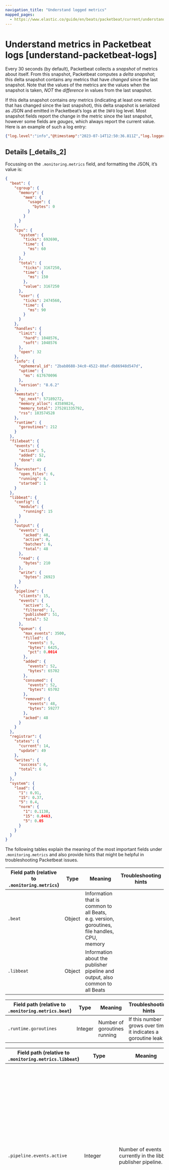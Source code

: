 ```yaml
---
navigation_title: "Understand logged metrics"
mapped_pages:
  - https://www.elastic.co/guide/en/beats/packetbeat/current/understand-packetbeat-logs.html
---
```


# Understand metrics in Packetbeat logs [understand-packetbeat-logs]


Every 30 seconds (by default), Packetbeat collects a *snapshot* of metrics about itself. From this snapshot, Packetbeat computes a *delta snapshot*; this delta snapshot contains any metrics that have *changed* since the last snapshot. Note that the values of the metrics are the values when the snapshot is taken, *NOT* the *difference* in values from the last snapshot.

If this delta snapshot contains *any* metrics (indicating at least one metric that has changed since the last snapshot), this delta snapshot is serialized as JSON and emitted in Packetbeat’s logs at the `INFO` log level. Most snapshot fields report the change in the metric since the last snapshot, however some fields are *gauges*, which always report the current value. Here is an example of such a log entry:

```json
{"log.level":"info","@timestamp":"2023-07-14T12:50:36.811Z","log.logger":"monitoring","log.origin":{"file.name":"log/log.go","file.line":187},"message":"Non-zero metrics in the last 30s","service.name":"filebeat","monitoring":{"metrics":{"beat":{"cgroup":{"memory":{"mem":{"usage":{"bytes":0}}}},"cpu":{"system":{"ticks":692690,"time":{"ms":60}},"total":{"ticks":3167250,"time":{"ms":150},"value":3167250},"user":{"ticks":2474560,"time":{"ms":90}}},"handles":{"limit":{"hard":1048576,"soft":1048576},"open":32},"info":{"ephemeral_id":"2bab8688-34c0-4522-80af-db86948d547d","uptime":{"ms":617670096},"version":"8.6.2"},"memstats":{"gc_next":57189272,"memory_alloc":43589824,"memory_total":275281335792,"rss":183574528},"runtime":{"goroutines":212}},"filebeat":{"events":{"active":5,"added":52,"done":49},"harvester":{"open_files":6,"running":6,"started":1}},"libbeat":{"config":{"module":{"running":15}},"output":{"events":{"acked":48,"active":0,"batches":6,"total":48},"read":{"bytes":210},"write":{"bytes":26923}},"pipeline":{"clients":15,"events":{"active":5,"filtered":1,"published":51,"total":52},"queue":{"max_events":3500,"filled":{"events":5,"bytes":6425,"pct":0.0014},"added":{"events":52,"bytes":65702},"consumed":{"events":52,"bytes":65702},"removed":{"events":48,"bytes":59277},"acked":48}}},"registrar":{"states":{"current":14,"update":49},"writes":{"success":6,"total":6}},"system":{"load":{"1":0.91,"15":0.37,"5":0.4,"norm":{"1":0.1138,"15":0.0463,"5":0.05}}}},"ecs.version":"1.6.0"}}
```


## Details [_details_2]

Focussing on the `.monitoring.metrics` field, and formatting the JSON, it’s value is:

```json
{
  "beat": {
    "cgroup": {
      "memory": {
        "mem": {
          "usage": {
            "bytes": 0
          }
        }
      }
    },
    "cpu": {
      "system": {
        "ticks": 692690,
        "time": {
          "ms": 60
        }
      },
      "total": {
        "ticks": 3167250,
        "time": {
          "ms": 150
        },
        "value": 3167250
      },
      "user": {
        "ticks": 2474560,
        "time": {
          "ms": 90
        }
      }
    },
    "handles": {
      "limit": {
        "hard": 1048576,
        "soft": 1048576
      },
      "open": 32
    },
    "info": {
      "ephemeral_id": "2bab8688-34c0-4522-80af-db86948d547d",
      "uptime": {
        "ms": 617670096
      },
      "version": "8.6.2"
    },
    "memstats": {
      "gc_next": 57189272,
      "memory_alloc": 43589824,
      "memory_total": 275281335792,
      "rss": 183574528
    },
    "runtime": {
      "goroutines": 212
    }
  },
  "filebeat": {
    "events": {
      "active": 5,
      "added": 52,
      "done": 49
    },
    "harvester": {
      "open_files": 6,
      "running": 6,
      "started": 1
    }
  },
  "libbeat": {
    "config": {
      "module": {
        "running": 15
      }
    },
    "output": {
      "events": {
        "acked": 48,
        "active": 0,
        "batches": 6,
        "total": 48
      },
      "read": {
        "bytes": 210
      },
      "write": {
        "bytes": 26923
      }
    },
    "pipeline": {
      "clients": 15,
      "events": {
        "active": 5,
        "filtered": 1,
        "published": 51,
        "total": 52
      },
      "queue": {
        "max_events": 3500,
        "filled": {
          "events": 5,
          "bytes": 6425,
          "pct": 0.0014
        },
        "added": {
          "events": 52,
          "bytes": 65702
        },
        "consumed": {
          "events": 52,
          "bytes": 65702
        },
        "removed": {
          "events": 48,
          "bytes": 59277
        },
        "acked": 48
      }
    }
  },
  "registrar": {
    "states": {
      "current": 14,
      "update": 49
    },
    "writes": {
      "success": 6,
      "total": 6
    }
  },
  "system": {
    "load": {
      "1": 0.91,
      "15": 0.37,
      "5": 0.4,
      "norm": {
        "1": 0.1138,
        "15": 0.0463,
        "5": 0.05
      }
    }
  }
}
```

The following tables explain the meaning of the most important fields under `.monitoring.metrics` and also provide hints that might be helpful in troubleshooting Packetbeat issues.

| Field path (relative to `.monitoring.metrics`) | Type | Meaning | Troubleshooting hints |
| --- | --- | --- | --- |
| `.beat` | Object | Information that is common to all Beats, e.g. version, goroutines, file handles, CPU, memory |  |
| `.libbeat` | Object | Information about the publisher pipeline and output, also common to all Beats |  |

| Field path (relative to `.monitoring.metrics.beat`) | Type | Meaning | Troubleshooting hints |
| --- | --- | --- | --- |
| `.runtime.goroutines` | Integer | Number of goroutines running | If this number grows over time, it indicates a goroutine leak |

| Field path (relative to `.monitoring.metrics.libbeat`) | Type | Meaning | Troubleshooting hints |
| --- | --- | --- | --- |
| `.pipeline.events.active` | Integer | Number of events currently in the libbeat publisher pipeline. | If this number grows over time, it may indicate that Packetbeat is producing events faster than the output can consume them. Consider increasing the number of output workers (if this setting is supported by the output; {{es}} and {{ls}} outputs support this setting). The pipeline includes events currently being processed as well as events in the queue. So this metric can sometimes end up slightly higher than the queue size. If this metric reaches the maximum queue size (`queue.mem.events` for the in-memory queue), it almost certainly indicates backpressure on Packetbeat, implying that Packetbeat may need to temporarily stop ingesting more events from the source until this backpressure is relieved. |
| `.output.events.total` | Integer | Number of events currently being processed by the output. | If this number grows over time, it may indicate that the output destination (e.g. {{ls}} pipeline or {{es}} cluster) is not able to accept events at the same or faster rate than what Packetbeat is sending to it. |
| `.output.events.acked` | Integer | Number of events acknowledged by the output destination. | Generally, we want this number to be the same as `.output.events.total` as this indicates that the output destination has reliably received all the events sent to it. |
| `.output.events.failed` | Integer | Number of events that Packetbeat tried to send to the output destination, but the destination failed to receive them. | Generally, we want this field to be absent or its value to be zero. When the value is greater than zero, it’s useful to check Packetbeat’s logs right before this log entry’s `@timestamp` to see if there are any connectivity issues with the output destination. Note that failed events are not lost or dropped; they will be sent back to the publisher pipeline for retrying later. |
| `.output.events.dropped` | Integer | Number of events that Packetbeat gave up sending to the output destination because of a permanent (non-retryable) error. | `.output.events.dead_letter` |
| Integer | Number of events that Packetbeat successfully sent to a configured dead letter index after they failed to ingest in the primary index. | `.output.write.latency` | Object |

| Field path (relative to `.monitoring.metrics.libbeat.pipeline`) | Type | Meaning | Troubleshooting hints |
| --- | --- | --- | --- |
| `.queue.max_events` | Integer (gauge) | The queue’s maximum event count if it has one, otherwise zero. | `.queue.max_bytes` |
| Integer (gauge) | The queue’s maximum byte count if it has one, otherwise zero. | `.queue.filled.events` | Integer (gauge) |
| Number of events currently stored by the queue. |  | `.queue.filled.bytes` | Integer (gauge) |
| Number of bytes currently stored by the queue. |  | `.queue.filled.pct` | Float (gauge) |
| How full the queue is relative to its maximum size, as a fraction from 0 to 1. | Low throughput while `queue.filled.pct` is low means congestion in the input. Low throughput while `queue.filled.pct` is high means congestion in the output. | `.queue.added.events` | Integer |
| Number of events added to the queue by input workers. |  | `.queue.added.bytes` | Integer |
| Number of bytes added to the queue by input workers. |  | `.queue.consumed.events` | Integer |
| Number of events sent to output workers. |  | `.queue.consumed.bytes` | Integer |
| Number of bytes sent to output workers. |  | `.queue.removed.events` | Integer |
| Number of events removed from the queue after being processed by output workers. |  | `.queue.removed.bytes` | Integer |

When using the memory queue, byte metrics are only set if the output supports them. Currently only the Elasticsearch output supports byte metrics.


## Useful commands [_useful_commands]


### Parse monitoring metrics from unstructured Packetbeat logs [_parse_monitoring_metrics_from_unstructured_packetbeat_logs]

For Packetbeat versions that emit unstructured logs, the following script can be used to parse monitoring metrics from such logs: [https://github.com/elastic/beats/blob/main/script/metrics_from_log_file.sh](https://github.com/elastic/beats/blob/main/script/metrics_from_log_file.sh).

